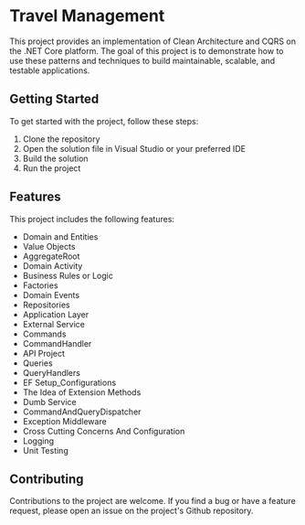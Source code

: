 # Travel Management

This project provides an implementation of Clean Architecture and CQRS on the .NET Core platform. The goal of this project is to demonstrate how to use these patterns and techniques to build maintainable, scalable, and testable applications.

## Getting Started

To get started with the project, follow these steps:

1. Clone the repository
2. Open the solution file in Visual Studio or your preferred IDE
3. Build the solution
4. Run the project

## Features

This project includes the following features:

- Domain and Entities
- Value Objects
- AggregateRoot
- Domain Activity
- Business Rules or Logic
- Factories
- Domain Events
- Repositories
- Application Layer
- External Service
- Commands
- CommandHandler
- API Project
- Queries
- QueryHandlers
- EF Setup_Configurations
- The Idea of Extension Methods
- Dumb Service
- CommandAndQueryDispatcher
- Exception Middleware
- Cross Cutting Concerns And Configuration
- Logging
- Unit Testing

## Contributing

Contributions to the project are welcome. If you find a bug or have a feature request, please open an issue on the project's Github repository.

